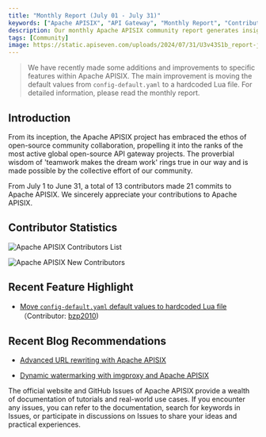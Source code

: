 ```yaml
---
title: "Monthly Report (July 01 - July 31)"
keywords: ["Apache APISIX", "API Gateway", "Monthly Report", "Contributor"]
description: Our monthly Apache APISIX community report generates insights into the project's monthly developments. The reports provide a pathway into the Apache APISIX community, ensuring that you stay well-informed and actively involved.
tags: [Community]
image: https://static.apiseven.com/uploads/2024/07/31/U3v43S1b_report-july-en.png
---
```


> We have recently made some additions and improvements to specific features within Apache APISIX. The main improvement is moving the default values from `config-default.yaml` to a hardcoded Lua file. For detailed information, please read the monthly report.
<!--truncate-->

## Introduction

From its inception, the Apache APISIX project has embraced the ethos of open-source community collaboration, propelling it into the ranks of the most active global open-source API gateway projects. The proverbial wisdom of 'teamwork makes the dream work' rings true in our way and is made possible by the collective effort of our community.

From July 1 to June 31, a total of 13 contributors made 21 commits to Apache APISIX. We sincerely appreciate your contributions to Apache APISIX.

## Contributor Statistics

![Apache APISIX Contributors List](https://static.apiseven.com/uploads/2024/07/31/Uk3y8OVm_july-contributors.png)

![Apache APISIX New Contributors](https://static.apiseven.com/uploads/2024/07/31/x59QmPpL_new-contributors-july.png)

## Recent Feature Highlight

- [Move `config-default.yaml` default values to hardcoded Lua file](https://github.com/apache/apisix/pull/11312)（Contributor: [bzp2010](https://github.com/bzp2010))

## Recent Blog Recommendations

- [Advanced URL rewriting with Apache APISIX](https://apisix.apache.org/blog/2024/07/18/advanced-url-rewrite-apisix/)

- [Dynamic watermarking with imgproxy and Apache APISIX](https://apisix.apache.org/blog/2024/07/11/watermarking-infrastructure/)

The official website and GitHub Issues of Apache APISIX provide a wealth of documentation of tutorials and real-world use cases. If you encounter any issues, you can refer to the documentation, search for keywords in Issues, or participate in discussions on Issues to share your ideas and practical experiences.
